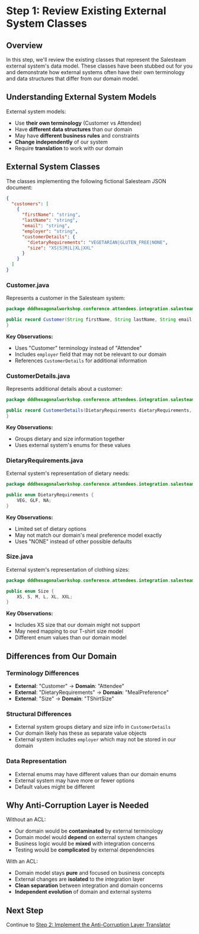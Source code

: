 # Step 1: Review Existing External System Classes

## Overview

In this step, we'll review the existing classes that represent the Salesteam external system's data model. These classes have been stubbed out for you and demonstrate how external systems often have their own terminology and data structures that differ from our domain model.

## Understanding External System Models

External system models:

- Use **their own terminology** (Customer vs Attendee)
- Have **different data structures** than our domain
- May have **different business rules** and constraints
- **Change independently** of our system
- Require **translation** to work with our domain

## External System Classes

The classes implementing the following fictional Salesteam JSON document:

```json
{
  "customers": [
    {
      "firstName": "string",
      "lastName": "string",
      "email": "string",
      "employer": "string",
      "customerDetails": {
        "dietaryRequirements": "VEGETARIAN|GLUTEN_FREE|NONE",
        "size": "XS|S|M|L|XL|XXL"
      }
    }
  ]
}
```

### Customer.java

Represents a customer in the Salesteam system:

```java
package dddhexagonalworkshop.conference.attendees.integration.salesteam;

public record Customer(String firstName, String lastName, String email, String employer, CustomerDetails customerDetails) {
}
```

**Key Observations:**

- Uses "Customer" terminology instead of "Attendee"
- Includes `employer` field that may not be relevant to our domain
- References `CustomerDetails` for additional information

### CustomerDetails.java

Represents additional details about a customer:

```java
package dddhexagonalworkshop.conference.attendees.integration.salesteam;

public record CustomerDetails(DietaryRequirements dietaryRequirements, Size size) {
}
```

**Key Observations:**

- Groups dietary and size information together
- Uses external system's enums for these values

### DietaryRequirements.java

External system's representation of dietary needs:

```java
package dddhexagonalworkshop.conference.attendees.integration.salesteam;

public enum DietaryRequirements {
    VEG, GLF, NA;
}
```

**Key Observations:**

- Limited set of dietary options
- May not match our domain's meal preference model exactly
- Uses "NONE" instead of other possible defaults

### Size.java

External system's representation of clothing sizes:

```java
package dddhexagonalworkshop.conference.attendees.integration.salesteam;

public enum Size {
    XS, S, M, L, XL, XXL;
}
```

**Key Observations:**

- Includes XS size that our domain might not support
- May need mapping to our T-shirt size model
- Different enum values than our domain model

## Differences from Our Domain

### Terminology Differences

- **External**: "Customer" → **Domain**: "Attendee"
- **External**: "DietaryRequirements" → **Domain**: "MealPreference"
- **External**: "Size" → **Domain**: "TShirtSize"

### Structural Differences

- External system groups dietary and size info in `CustomerDetails`
- Our domain likely has these as separate value objects
- External system includes `employer` which may not be stored in our domain

### Data Representation

- External enums may have different values than our domain enums
- External system may have more or fewer options
- Default values might be different

## Why Anti-Corruption Layer is Needed

Without an ACL:

- Our domain would be **contaminated** by external terminology
- Domain model would **depend** on external system changes
- Business logic would be **mixed** with integration concerns
- Testing would be **complicated** by external dependencies

With an ACL:

- Domain model stays **pure** and focused on business concepts
- External changes are **isolated** to the integration layer
- **Clean separation** between integration and domain concerns
- **Independent evolution** of domain and external systems

## Next Step

Continue to [Step 2: Implement the Anti-Corruption Layer Translator](02-Implement-a-Translator.md)
